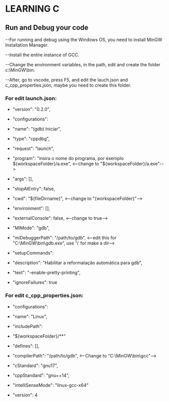
# LEARNING C

## Run and Debug your code


<p>--For running and debug using the Windows OS, you need to install MinGW Installation Manager.</p>
<p>--Install the entire instance of GCC.</p>
<p>--Change the environment variables, in the path, edit and create the folder c:\MinGW\bin.</p>
<p>--After, go to vscode, press F5, and edit the lauch.json and c_cpp_properties.json, maybe you need to create this folder.</p>



### For edit launch.json:


<!--ts-->
* "version": "0.2.0",
* "configurations": 
* "name": "(gdb) Iniciar",
* "type": "cppdbg",
* "request": "launch",
* "program": "insira o nome do programa, por exemplo ${workspaceFolder}/a.exe", <--change to "${workspaceFolder}/a.exe"-->
* "args": [],
* "stopAtEntry": false,
* "cwd": "${fileDirname}", <--change to "{workspaceFolder}"-->
* "environment": [],
* "externalConsole": false, <--change to true-->
* "MIMode": "gdb",
* "miDebuggerPath": "/path/to/gdb", <--edit this for "C:\\MinGW\\bin\\gdb.exe", use '\\' for make a dir-->
* "setupCommands": 
                
* "description": "Habilitar a reformatação automática para gdb",
* "text": "-enable-pretty-printing",
* "ignoreFailures": true
                
### For edit c_cpp_properties.json:

* "configurations": 
        
* "name": "Linux",
* "includePath": 
* "${workspaceFolder}/**"

* "defines": [],
* "compilerPath": "/path/to/gdb", <--Change to "C:\\MinGW\\bin\\gcc"-->
* "cStandard": "gnu17",
* "cppStandard": "gnu++14",
* "intelliSenseMode": "linux-gcc-x64"
        
* "version": 4

<!--te-->




